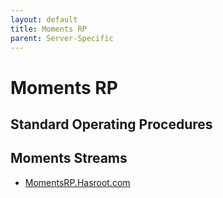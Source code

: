```yaml
---
layout: default
title: Moments RP
parent: Server-Specific
---
```


# Moments RP

## Standard Operating Procedures



## Moments Streams

- [MomentsRP.Hasroot.com](https://momentsrp.hasroot.com/)